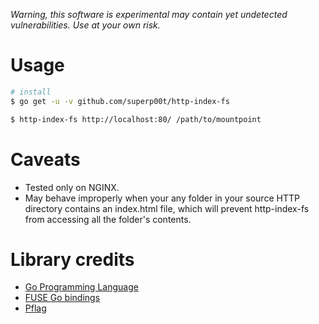 *Warning, this software is experimental may contain yet undetected vulnerabilities. Use at your own risk.*

# Usage

```bash
# install
$ go get -u -v github.com/superp00t/http-index-fs

$ http-index-fs http://localhost:80/ /path/to/mountpoint
```

# Caveats

- Tested only on NGINX.
- May behave improperly when your any folder in your source HTTP directory contains an index.html file, which will prevent http-index-fs from accessing all the folder's contents.

# Library credits

- [Go Programming Language](https://golang.org/)
- [FUSE Go bindings](https://github.com/hanwen/go-fuse)
- [Pflag](https://github.com/ogier/pflag)
